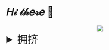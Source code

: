 # 𝐻𝒾 𝓉𝒽𝑒𝓇𝑒 👋

<div align="center"> <img src="https://metrics.lecoq.io/huoshicang?template=classic&config.timezone=Asia%2FShanghai"> </div>


<details>
<summary style="font-size:2em;">拥挤</summary>
<div align="center">
<img src="https://github-readme-activity-graph.cyclic.app/graph?username=huoshicang&theme=xcode&bg_color=FF000000&hide_border=true" alt="Activity"/>
</div>
<html>
    <table align="center">
    <tr>
        <td>
            <div align="center"> <img height="137px" src="https://github-readme-stats.vercel.app/api?username=huoshicang&hide_title=true&hide_border=true&show_icons=trueline_height=21&text_color=000&icon_color=000&bg_color=0,ea6161,ffc64d,fffc4d,52fa5a&theme=graywhite" /> </div>
        </td>
        <td>
            <div align="center"> <img src="https://github-readme-stats.vercel.app/api/top-langs/?username=huoshicang&hide_title=true&hide_border=true&layout=compact&langs_count=6&text_color=000&icon_color=fff&bg_color=0,52fa5a,4dfcff,c64dff&theme=graywhite" /> </div>
        </td>
    </tr>
    </table>
</html>
<div align="center"> <img src="https://github-readme-streak-stats.herokuapp.com/?user=huoshicang" /> </div>
</details>
